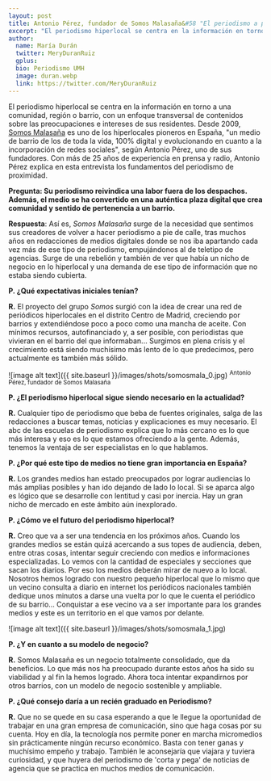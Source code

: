 ```yaml
---
layout: post
title: Antonio Pérez, fundador de Somos Malasaña&#58 "El periodismo a pie de calle y la información cercana le  interesan a la gente"
excerpt: "El periodismo hiperlocal se centra en la información en torno a una comunidad, región o barrio, con un enfoque transversal de contenidos sobre las preocupaciones e intereses de sus residentes. Desde 2009, Somos Malasaña es uno de los hiperlocales pioneros en España, 'un medio de barrio de los de toda la vida, 100% digital y evolucionando en cuanto a la incorporación de redes sociales', según Antonio Pérez, uno de sus fundadores. Con más de 25 años de experiencia en prensa y radio, Antonio Pérez explica en esta entrevista los fundamentos del periodismo de proximidad."
author:
  name: María Durán
  twitter: MeryDuranRuiz
  gplus:  
  bio: Periodismo UMH
  image: duran.webp
  link: https://twitter.com/MeryDuranRuiz
---
```

El periodismo hiperlocal se centra en la información en torno a una comunidad, región o barrio, con un enfoque transversal de contenidos sobre las preocupaciones e intereses de sus residentes. Desde 2009, [Somos Malasaña](http://www.somosmalasana.com/) es uno de los hiperlocales pioneros en España, "un medio de barrio de los de toda la vida, 100% digital y evolucionando en cuanto a la incorporación de redes sociales", según Antonio Pérez, uno de sus fundadores. Con más de 25 años de experiencia en prensa y radio, Antonio Pérez explica en esta entrevista los fundamentos del periodismo de proximidad. 

**Pregunta: Su periodismo reivindica una labor fuera de los despachos. Además, el medio se ha convertido en una auténtica plaza digital que crea comunidad y sentido de pertenencia a un barrio.**

**Respuesta**: Así es, *Somos Malasaña* surge de la necesidad que sentimos sus creadores de volver a hacer periodismo a pie de calle, tras muchos años en redacciones de medios digitales donde se nos iba apartando cada vez más de ese tipo de periodismo, empujándonos al de teletipo de agencias. Surge de una rebelión y también de ver que había un nicho de negocio en lo hiperlocal y una demanda de ese tipo de información que no estaba siendo cubierta. 

**P. ¿Qué expectativas iniciales tenían?**

**R.** El proyecto del grupo *Somos* surgió con la idea de crear una red de periódicos hiperlocales en el distrito Centro de Madrid, creciendo por barrios y extendiéndose poco a poco como una mancha de aceite. Con mínimos recursos, autofinanciado y, a ser posible, con periodistas que vivieran en el barrio del que informaban... Surgimos en plena crisis y el crecimiento está siendo muchísimo más lento de lo que predecimos, pero actualmente es también más sólido. 

![image alt text]({{ site.baseurl }}/images/shots/somosmala_0.jpg)
<sup>Antonio Pérez, fundador de Somos Malasaña

**P. ¿El periodismo hiperlocal sigue siendo necesario en la actualidad?**

**R.** Cualquier tipo de periodismo que beba de fuentes originales, salga de las redacciones a buscar temas, noticias y explicaciones es muy necesario. El abc de las escuelas de periodismo explica que lo más cercano es lo que más interesa y eso es lo que estamos ofreciendo a la gente. Además, tenemos la ventaja de ser especialistas en lo que hablamos. 

**P. ¿Por qué este tipo de medios no tiene gran importancia en España?**

**R.** Los grandes medios han estado preocupados por lograr audiencias lo más amplias posibles y han ido dejando de lado lo local. Si se aparca algo es lógico que se desarrolle con lentitud y casi por inercia. Hay un gran nicho de mercado en este ámbito aún inexplorado. 

**P. ¿Cómo ve el futuro del periodismo hiperlocal?**

**R.** Creo que va a ser una tendencia en los próximos años. Cuando los grandes medios se están quizá acercando a sus topes de audiencia, deben, entre otras cosas, intentar seguir creciendo con medios e informaciones especializadas. Lo vemos con la cantidad de especiales y secciones que sacan los diarios. Por eso los medios deberán mirar de nuevo a lo local. Nosotros hemos logrado con nuestro pequeño hiperlocal que lo mismo que un vecino consulta a diario en internet los periódicos nacionales también dedique unos minutos a darse una vuelta por lo que le cuenta el periódico de su barrio... Conquistar a ese vecino va a ser importante para los grandes medios y este es un territorio en el que vamos por delante.

![image alt text]({{ site.baseurl }}/images/shots/somosmala_1.jpg)

**P. ¿Y en cuanto a su modelo de negocio?**

**R.** Somos Malasaña es un negocio totalmente consolidado, que da beneficios. Lo que más nos ha preocupado durante estos años ha sido su viabilidad y al fin la hemos logrado. Ahora toca intentar expandirnos por otros barrios, con un modelo de negocio sostenible y ampliable.

**P. ¿Qué consejo daría a un recién graduado en Periodismo?**

**R.** Que no se quede en su casa esperando a que le llegue la oportunidad de trabajar en una gran empresa de comunicación, sino que haga cosas por su cuenta. Hoy en día, la tecnología nos permite poner en marcha micromedios sin prácticamente ningún recurso económico. Basta con tener ganas y muchísimo empeño y trabajo. También le aconsejaría que viajara y tuviera curiosidad, y que huyera del periodismo de 'corta y pega' de noticias de agencia que se practica en muchos medios de comunicación.
